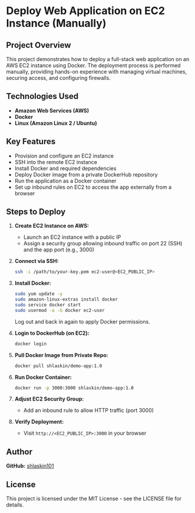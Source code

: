 # Deploy Web Application on EC2 Instance (Manually)

## Project Overview

This project demonstrates how to deploy a full-stack web application on an AWS EC2 instance using Docker. The deployment process is performed manually, providing hands-on experience with managing virtual machines, securing access, and configuring firewalls.

## Technologies Used

- **Amazon Web Services (AWS)**
- **Docker**
- **Linux (Amazon Linux 2 / Ubuntu)**

## Key Features

- Provision and configure an EC2 instance
- SSH into the remote EC2 instance
- Install Docker and required dependencies
- Deploy Docker image from a private DockerHub repository
- Run the application as a Docker container
- Set up inbound rules on EC2 to access the app externally from a browser

## Steps to Deploy

1. **Create EC2 Instance on AWS:**

   - Launch an EC2 instance with a public IP
   - Assign a security group allowing inbound traffic on port 22 (SSH) and the app port (e.g., 3000)

2. **Connect via SSH:**

   ```bash
   ssh -i /path/to/your-key.pem ec2-user@<EC2_PUBLIC_IP>
   ```

3. **Install Docker:**

   ```bash
   sudo yum update -y
   sudo amazon-linux-extras install docker
   sudo service docker start
   sudo usermod -a -G docker ec2-user
   ```

   Log out and back in again to apply Docker permissions.

4. **Login to DockerHub (on EC2):**

   ```bash
   docker login
   ```

5. **Pull Docker Image from Private Repo:**

   ```bash
   docker pull shlaskin/demo-app:1.0
   ```

6. **Run Docker Container:**

   ```bash
   docker run -p 3000:3000 shlaskin/demo-app:1.0
   ```

7. **Adjust EC2 Security Group:**

   - Add an inbound rule to allow HTTP traffic (port 3000)

8. **Verify Deployment:**

   - Visit `http://<EC2_PUBLIC_IP>:3000` in your browser

## Author

**GitHub:** [shlaskin101](https://github.com/shlaskin101)

## License

This project is licensed under the MIT License - see the LICENSE file for details.
